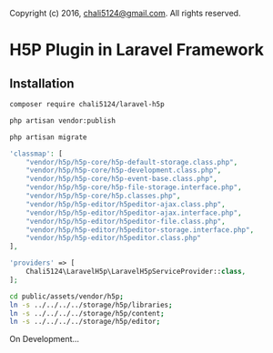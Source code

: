 Copyright (c) 2016, chali5124@gmail.com. All rights reserved.

# H5P Plugin in Laravel Framework 

## Installation

```bash
composer require chali5124/laravel-h5p
```

```bash
php artisan vendor:publish
```

```bash
php artisan migrate
```

```php
'classmap': [
    "vendor/h5p/h5p-core/h5p-default-storage.class.php",
    "vendor/h5p/h5p-core/h5p-development.class.php",
    "vendor/h5p/h5p-core/h5p-event-base.class.php",
    "vendor/h5p/h5p-core/h5p-file-storage.interface.php",
    "vendor/h5p/h5p-core/h5p.classes.php",
    "vendor/h5p/h5p-editor/h5peditor-ajax.class.php",
    "vendor/h5p/h5p-editor/h5peditor-ajax.interface.php",
    "vendor/h5p/h5p-editor/h5peditor-file.class.php",
    "vendor/h5p/h5p-editor/h5peditor-storage.interface.php",
    "vendor/h5p/h5p-editor/h5peditor.class.php"
],
```

```php
'providers' => [
    Chali5124\LaravelH5p\LaravelH5pServiceProvider::class,
];
```

```bash
cd public/assets/vendor/h5p;
ln -s ../../../../storage/h5p/libraries;  
ln -s ../../../../storage/h5p/content; 
ln -s ../../../../storage/h5p/editor;
```

On Development...
